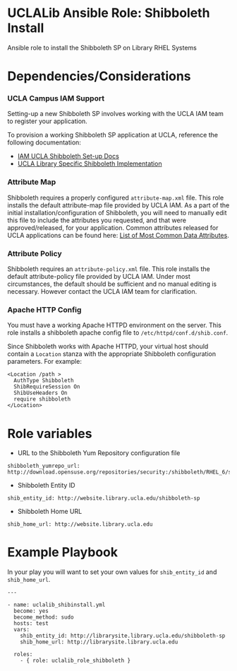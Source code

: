 # UCLALib Ansible Role: Shibboleth Install
Ansible role to install the Shibboleth SP on Library RHEL Systems

# Dependencies/Considerations

### UCLA Campus IAM Support
Setting-up a new Shibboleth SP involves working with the UCLA IAM team to register your application.

To provision a working Shibboleth SP application at UCLA, reference the following documentation:
- [IAM UCLA Shibboleth Set-up Docs](https://spaces.ais.ucla.edu/x/3A03AQ)
- [UCLA Library Specific Shibboleth Implementation](https://docs.library.ucla.edu/x/XIDSB)

### Attribute Map
Shibboleth requires a properly configured `attribute-map.xml` file. This role installs the default attribute-map file provided by UCLA IAM. As a part of the initial installation/configuration of Shibboleth, you will need to manually edit this file to include the attributes you requested, and that were approved/released, for your application. Common attributes released for UCLA applications can be found here: [List of Most Common Data Attributes](https://spaces.ais.ucla.edu/x/EoFSAw).

### Attribute Policy
Shibboleth requires an `attribute-policy.xml` file. This role installs the default attribute-policy file provided by UCLA IAM. Under most circumstances, the default should be sufficient and no manual editing is necessary. However contact the UCLA IAM team for clarification.

### Apache HTTP Config
You must have a working Apache HTTPD environment on the server. This role installs a shibboleth apache config file to `/etc/httpd/conf.d/shib.conf`.

Since Shibboleth works with Apache HTTPD, your virtual host should contain a `Location` stanza with the appropriate Shibboleth configuration parameters. For example:
```
<Location /path >
  AuthType Shibboleth
  ShibRequireSession On
  ShibUseHeaders On
  require shibboleth
</Location>
```

# Role variables
* URL to the Shibboleth Yum Repository configuration file
```
shibboleth_yumrepo_url: http://download.opensuse.org/repositories/security:/shibboleth/RHEL_6/security:shibboleth.repo
```
* Shibboleth Entity ID
```
shib_entity_id: http://website.library.ucla.edu/shibboleth-sp
```
* Shibboleth Home URL
```
shib_home_url: http://website.library.ucla.edu
```

# Example Playbook

In your play you will want to set your own values for `shib_entity_id` and `shib_home_url`.

```
---

- name: uclalib_shibinstall.yml
  become: yes
  become_method: sudo
  hosts: test
  vars:
    shib_entity_id: http://librarysite.library.ucla.edu/shibboleth-sp
    shib_home_url: http://librarysite.library.ucla.edu

  roles:
    - { role: uclalib_role_shibboleth }
```
